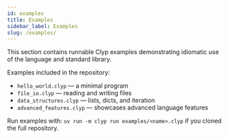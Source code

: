 ```yaml
---
id: examples
title: Examples
sidebar_label: Examples
slug: /examples/
---
```


This section contains runnable Clyp examples demonstrating idiomatic use
of the language and standard library.

Examples included in the repository:

- `hello_world.clyp` — a minimal program
- `file_io.clyp` — reading and writing files
- `data_structures.clyp` — lists, dicts, and iteration
- `advanced_features.clyp` — showcases advanced language features

Run examples with: `uv run -m clyp run examples/<name>.clyp` if you cloned the full repository.
